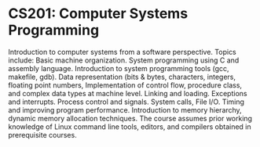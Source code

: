 # CS201: Computer Systems Programming

Introduction to computer systems from a software perspective. Topics include: Basic machine organization. System programming using C and assembly language. Introduction to system programming tools (gcc, makefile, gdb). Data representation (bits & bytes, characters, integers, floating point numbers, Implementation of control flow, procedure class, and complex data types at machine level. Linking and loading. Exceptions and interrupts. Process control and signals. System calls, File I/O. Timing and improving program performance. Introduction to memory hierarchy, dynamic memory allocation techniques. The course assumes prior working knowledge of Linux command line tools, editors, and compilers obtained in prerequisite courses.
